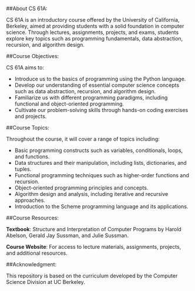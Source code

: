 ##About CS 61A:

CS 61A is an introductory course offered by the University of California, Berkeley, aimed at providing students with a solid foundation in computer science. Through lectures, assignments, projects, and exams, students explore key topics such as programming fundamentals, data abstraction, recursion, and algorithm design.

##Course Objectives:

CS 61A aims to:

- Introduce us to the basics of programming using the Python language.
- Develop our understanding of essential computer science concepts such as data abstraction, recursion, and algorithm design.
- Familiarize us with different programming paradigms, including functional and object-oriented programming.
- Cultivate our problem-solving skills through hands-on coding exercises and projects.

##Course Topics:

Throughout the course, it will cover a range of topics including:

- Basic programming constructs such as variables, conditionals, loops, and functions.
- Data structures and their manipulation, including lists, dictionaries, and tuples.
- Functional programming techniques such as higher-order functions and recursion.
- Object-oriented programming principles and concepts.
- Algorithm design and analysis, including iterative and recursive approaches.
- Introduction to the Scheme programming language and its applications.

##Course Resources:

**Textbook**: Structure and Interpretation of Computer Programs by Harold Abelson, Gerald Jay Sussman, and Julie Sussman.

**Course Website**: For access to lecture materials, assignments, projects, and additional resources.

##Acknowledgment:

This repository is based on the curriculum developed by the Computer Science Division at UC Berkeley.
